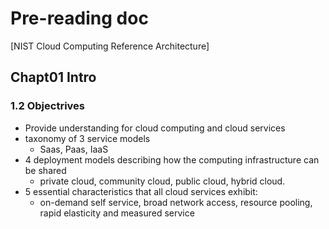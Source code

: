 # Pre-reading doc

[NIST Cloud Computing Reference Architecture]

## Chapt01 Intro

### 1.2 Objectrives

- Provide understanding for cloud computing and cloud services
- taxonomy of 3 service models
  - Saas, Paas, IaaS
- 4 deployment models describing how the computing infrastructure can be shared
  - private cloud, community cloud, public cloud, hybrid cloud.
- 5 essential characteristics that all cloud services exhibit:
  - on-demand self service, broad network access, resource pooling, rapid elasticity and measured service

